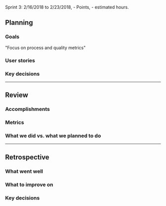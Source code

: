 Sprint 3: 2/16/2018 to 2/23/2018, - Points, - estimated hours.

## Planning

### Goals
"Focus on process and quality metrics"

### User stories

### Key decisions

***

## Review

### Accomplishments

### Metrics

### What we did vs. what we planned to do

***

## Retrospective

### What went well

### What to improve on

### Key decisions
